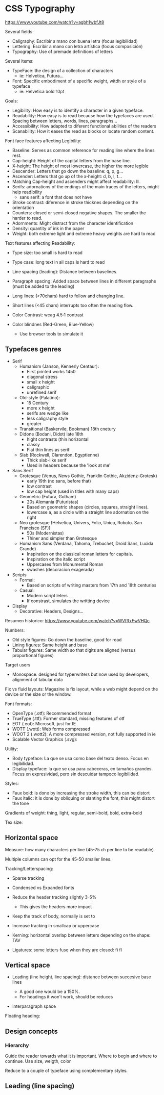 # CSS Typography

<https://www.youtube.com/watch?v=agbh1wbfJt8>

Several fields:

- Caligraphy: Escribir a mano con buena letra (focus legibilidad)
- Lettering: Escribir a mano con letra artística (focus composición)
- Typography: Use of premade definitions of letters

Several items:

- TypeFace: the design of a collection of characters
	- ie: Helvetica, Futura...
- Font: Specific embodiment of a specific weight, witdh or style of a typeface
	- ie: Helvetica bold 10pt

Goals:

- Legibility: How easy is to identify a character in a given typeface.
- Readability: How easy is to read because how the typefaces are used. Spacing between letters, words, lines, paragraphs...
- Accessibility: How adapted to diferent functional abilities of the readers
- Scanability: How it eases the read as blocks or locate random content.

Font face features affecting Legibility:

- Baseline: Serves as common reference for reading line where the lines rest.
- Cap-height: Height of the capital letters from the base line.
- X-height: The height of most lowercase, the higher the more legible
- Descender: Letters that go down the baseline: q, p, g...
- Ascender: Letters that go up of the x-height: d, b, l, t...
- Matching Cap-height and ascenders might affect readability: Ill.
- Serifs: adornations  of the endings of the main traces of the letters, might help readibility
	- sans serif: a font that does not have 
- Stroke contrast: diference in stroke thicknes depending on the orientation
- Counters: closed or semi-closed negative shapes. The smaller the harder to read.
- Adornments: Might distract from the character identification
- Density: quantity of ink in the paper
- Weight: both extreme light and extreme heavy weights are hard to read

Text features affecting Readability:

- Type size: too small is hard to read
- Type case: long text in all caps is hard to read
- Line spacing (leading): Distance between baselines.
- Paragraph spacing: Added space between lines in different paragraphs (must be added to the leading)

- Long lines: (>70chars) hard to follow and changing line.
- Short lines (<45 chars) interrupts too often the reading flow.
- Color Contrast: wcag 4.5:1 contrast
- Color blindnes (Red-Green, Blue-Yellow)
	- Use browser tools to simulate it


## Typefaces genres

- Serif
	- Humanism (Janson, Kennerly Centaur):
		- First printed works 1450
		- diagonal stress
		- small x height
		- caligraphic
		- unrefined serif
	- Old-style (Palatino): 
		- 15 Century
		- more x height
		- serifs are wedge like
		- less caligraphy style
		- greater
	- Transitional (Baskervile, Bookman) 18th cnetury
	- Didone (Bodani, Didot) late 18th
		- hight contrasts (thin horizontal
		- classy
		- Flat thin lines as serif
	- Slab (Rockwell, Clarendon, Egyptienne)
		- Thick slab-like serif
		- Used in headers because the 'look at me'
- Sans Serif
	- Grotesque (Venus, News Gothic, Franklin Gothic, Akzidenz-Grotesk)
		- early 19th (no sans, before that)
		- low contrast
		- low cap height (used in titles with many caps)
	- Geometric (Futura, Gotham)
		- 20s Alemania (Futuristas)
		- Based on geometric shapes (circles, squares, straight lines).
		- lowercase a, as a circle with a straight line adornation on the right
	- Neo grotesque (Helvetica, Univers, Folio, Unica, Roboto. San Francisco (SF))
		- 50s (Modernistas)
		- Thiner and simpler than Grotesque
	- Humanism Sans (Verdana, Tahoma, Trebuchet, Droid Sans, Lucida Grande)
		- Inspiration on the classical roman letters for capitals.
		- Inspiration on the italic script
		- Uppercases from Monumental Roman
		- swashes (decoracion exagerada)
- Scripts
	- Formal:
		- Based on scripts of writing masters from 17th and 18th centuries
	- Casual:
		- Modern script leters
		- If constrast, simulates the writting device
- Display
	- Decorative: Headers, Designs...



Resumen historico: <https://www.youtube.com/watch?v=WVfRxFwVHQc>


Numbers:

- Old style figures: Go down the baseline, good for read
- Lining figures: Same height and base
- Tabular figures: Same width so that digits are aligned (versus proportional figures)

Target users

- Monospace: designed for typerwriters but now used by developers, alignment of tabular data

Fix vs fluid layouts: Magazine is fix layout, while a web might depend on the device or the size or the window.

Font formats:

- OpenType  (.otf): Recommended format
- TrueType (.ttf): Former standard, missing features of otf
- EOT (.eot): Microsoft, just for IE
- WOTT (.wott): Web forms compressed
- WOOT 2 (.wott2): A more compressed version, not fully supported in ie
- Scalable Vector Graphics (.svg): 

Utility:

- Body typeface: La que se usa como base del texto denso. Focus en legibilidad.
- Display typeface: la que se usa para cabeceras, en tamaños grandes. Focus en expresividad, pero sin descuidar tampoco legibilidad.

Styles:

- Faux bold: is done by increasing the stroke width, this can be distort
- Faux italic: it is done by obliquing or slanting the font, this might distort the tone

Gradients of weight: thing, light, regular, semi-bold, bold, extra-bold

Tex size:

## Horizontal space

Measure: how many characters per line (45-75 ch per line to be readable)

Multiple columns can opt for the 45-50 smaller lines.

Tracking/Letterspacing:
- Sparse tracking 
- Condensed vs Expanded fonts
- Reduce the header tracking slightly 3-5%
	- This gives the headers more impact
- Keep the track of body, normally is set to
- Increase tracking in smallcap or uppercase

- Kerning: horizontal overlap between letters depending on the shape: TAV
- Ligatures: some letters fuse when they are closed: fi fl

## Vertical space

- Leading (line height, line spacing): distance between succesive base lines
  - A good one would be a 150%.
  - For headings it won't work, should be reduces

- Interparagraph space


Floating heading: 





## Design concepts


### Hierarchy

Guide the reader towards what it is important.
Where to begin and where to continue.
Use size, weigth, color

Reduce to a couple of typeface using complementary styles.

## Leading (line spacing)














